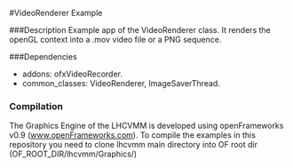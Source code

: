 #VideoRenderer Example	

###Description
Example app of the VideoRenderer class. It renders the openGL context into a .mov video file or a PNG sequence.

###Dependencies
* addons: ofxVideoRecorder.
* common_classes: VideoRenderer, ImageSaverThread.

### Compilation
The Graphics Engine of the LHCVMM is developed using openFrameworks v0.9 (www.openFrameworks.com). To compile the examples in this repository you need to clone lhcvmm main directory into OF root dir (OF_ROOT_DIR/lhcvmm/Graphics/)

